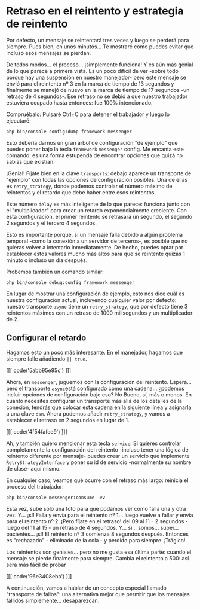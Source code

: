 # Retraso en el reintento y estrategia de reintento

Por defecto, un mensaje se reintentará tres veces y luego se perderá para siempre. Pues bien, en unos minutos... Te mostraré cómo puedes evitar que incluso esos mensajes se pierdan.

De todos modos... el proceso... ¡simplemente funciona! Y es aún más genial de lo que parece a primera vista. Es un poco difícil de ver -sobre todo porque hay una suspensión en nuestro manejador- pero este mensaje se envió para el reintento nº 3 en la marca de tiempo de 13 segundos y finalmente se manejó de nuevo en la marca de tiempo de 17 segundos -un retraso de 4 segundos-. Ese retraso no se debió a que nuestro trabajador estuviera ocupado hasta entonces: fue 100% intencionado.

Compruébalo: Pulsaré Ctrl+C para detener el trabajador y luego lo ejecutaré:

```terminal
php bin/console config:dump framework messenger
```

Esto debería darnos un gran árbol de configuración "de ejemplo" que puedes poner bajo la tecla `framework` `messenger` config. Me encanta este comando: es una forma estupenda de encontrar opciones que quizá no sabías que existían.

¡Genial! Fíjate bien en la clave `transports`: debajo aparece un transporte de "ejemplo" con todas las opciones de configuración posibles. Una de ellas es `retry_strategy`, donde podemos controlar el número máximo de reintentos y el retardo que debe haber entre esos reintentos.

Este número `delay` es más inteligente de lo que parece: funciona junto con el "multiplicador" para crear un retardo exponencialmente creciente. Con esta configuración, el primer reintento se retrasará un segundo, el segundo 2 segundos y el tercero 4 segundos.

Esto es importante porque, si un mensaje falla debido a algún problema temporal -como la conexión a un servidor de terceros-, es posible que no quieras volver a intentarlo inmediatamente. De hecho, puedes optar por establecer estos valores mucho más altos para que se reintente quizás 1 minuto o incluso un día después.

Probemos también un comando similar:

```terminal
php bin/console debug:config framework messenger
```

En lugar de mostrar una configuración de ejemplo, esto nos dice cuál es nuestra configuración actual, incluyendo cualquier valor por defecto: nuestro transporte `async` tiene un `retry_strategy`, que por defecto tiene 3 reintentos máximos con un retraso de 1000 milisegundos y un multiplicador de 2.

## Configurar el retardo

Hagamos esto un poco más interesante. En el manejador, hagamos que siempre falle añadiendo `|| true`.

[[[ code('5abb95e95c') ]]]

Ahora, en `messenger`, juguemos con la configuración del reintento. Espera... pero el transporte `async`está configurado como una cadena... ¿podemos incluir opciones de configuración bajo eso? No Bueno, sí, más o menos. En cuanto necesites configurar un transporte más allá de los detalles de la conexión, tendrás que colocar esta cadena en la siguiente línea y asignarla a una clave `dsn`. Ahora podemos añadir `retry_strategy`, y vamos a establecer el retraso en 2 segundos en lugar de 1.

[[[ code('4f54fafce9') ]]]

Ah, y también quiero mencionar esta tecla `service`. Si quieres controlar completamente la configuración del reintento -incluso tener una lógica de reintento diferente por mensaje- puedes crear un servicio que implemente `RetryStrategyInterface` y poner su id de servicio -normalmente su nombre de clase- aquí mismo.

En cualquier caso, veamos qué ocurre con el retraso más largo: reinicia el proceso del trabajador:

```terminal-silent
php bin/console messenger:consume -vv
```

Esta vez, sube sólo una foto para que podamos ver cómo falla una y otra vez. Y... ¡sí! Falla y envía para el reintento nº 1... luego vuelve a fallar y envía para el reintento nº 2. ¡Pero fíjate en el retraso! del 09 al 11 - 2 segundos - luego del 11 al 15 - un retraso de 4 segundos. Y... si... somos... súper... pacientes... ¡sí! El reintento nº 3 comienza 8 segundos después. Entonces es "rechazado" - eliminado de la cola - y perdido para siempre. ¡Trágico!

Los reintentos son geniales... pero no me gusta esa última parte: cuando el mensaje se pierde finalmente para siempre. Cambia el reintento a 500: así será más fácil de probar 

[[[ code('96e3408eba') ]]]

A continuación, vamos a hablar de un concepto especial llamado "transporte de fallos": 
una alternativa mejor que permitir que los mensajes fallidos simplemente... desaparezcan.
